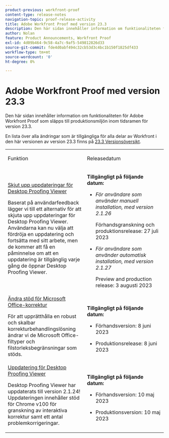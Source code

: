 ```yaml
---
product-previous: workfront-proof
content-type: release-notes
navigation-topic: proof-release-activity
title: Adobe Workfront Proof med version 23.3
description: Den här sidan innehåller information om funktionaliteten för Adobe Workfront Proof i den nya Adobe Workfront-upplevelsen som släpps till produktionsmiljön i version 23.3.
author: Nolan
feature: Product Announcements, Workfront Proof
exl-id: 4d09b464-9c58-4a7c-9af5-549812826d33
source-git-commit: fde4d0abf494c32cb53d3c4bc1b150f1825df433
workflow-type: tm+mt
source-wordcount: '0'
ht-degree: 0%

---
```


# Adobe Workfront Proof med version 23.3

Den här sidan innehåller information om funktionaliteten för Adobe Workfront Proof som släpps till produktionsmiljön inom tidsramen för version 23.3.

En lista över alla ändringar som är tillgängliga för alla delar av Workfront i den här versionen av version 23.3 finns på [23.3 Versionsöversikt](/help/quicksilver/product-announcements/product-releases/23.3-release-activity/23-3-release-overview.md).

<table>
            <col style="width: 50%;" />
            <col style="width: 50%;" />
            <tbody>
                <tr>
                    <td>
                        <p><span class="bold">Funktion</span>
                        </p>
                    </td>
                    <td>
                        <p><span class="bold">Releasedatum</span>
                        </p>
                    </td>
                </tr>
                <tr>
                    <td>
                        <a href="/help/quicksilver/product-announcements/product-releases/workfront-proof-release-activity/proof-23-3-release/proof-23-3-jul-17.md" class="MCXref xref" xrefformat="{para}">Skjut upp uppdateringar för Desktop Proofing Viewer</a> </p>
                        <p>Baserat på användarfeedback lägger vi till ett alternativ för att skjuta upp uppdateringar för Desktop Proofing Viewer. Användarna kan nu välja att fördröja en uppdatering och fortsätta med sitt arbete, men de kommer att få en påminnelse om att en uppdatering är tillgänglig varje gång de öppnar Desktop Proofing Viewer.</p>
                    </td>
                    <td><p><b>Tillgängligt på följande datum:</b></p>
                        <ul>
                            <li>
                                <p><i>För användare som använder manuell installation, med version 2.1.26</i></p>
                                <p>Förhandsgranskning och produktionsrelease: 27 juli 2023</p>
                            </li>
                            <li>
                                <p><i>För användare som använder automatisk installation, med version 2.1.27</i></p>
                                <p>Preview and production release: 3 augusti 2023</p>
                            </li>
                        </ul>
                    </td>
                </tr>                
                <tr>
                    <td>
                        <a href="/help/quicksilver/product-announcements/product-releases/workfront-proof-release-activity/proof-23-3-release/proof-23-3-jun-5.md" class="MCXref xref" xrefformat="{para}">Ändra stöd för Microsoft Office-korrektur</a></p>
                        <p>För att upprätthålla en robust och skalbar korrekturbehandlingslösning ändrar vi de Microsoft Office-filtyper och filstorleksbegränsningar som stöds.</p>
                    </td>
                    <td><p><b>Tillgängligt på följande datum:</b></p>
                        <ul>
                            <li>
                                <p>Förhandsversion: 8 juni 2023<br /></p>
                            </li>
                            <li>
                                <p><span class="preview">Produktionsrelease: 8 juni 2023</span></p>
                            </li>
                        </ul>
                    </td>
                </tr>                
                <tr>
                    <td>
                        <a href="/help/quicksilver/product-announcements/product-releases/workfront-proof-release-activity/proof-23-3-release/proof-23-3-may-8.md">Uppdatering för Desktop Proofing Viewer</a></p>
                        <p>Desktop Proofing Viewer har uppdaterats till version 2.1.24! Uppdateringen innehåller stöd för Chrome v100 för granskning av interaktiva korrektur samt ett antal problemkorrigeringar.</p>
                    </td>
                    <td><p><b>Tillgängligt på följande datum:</b></p>
                     <p>
                        </p>
                        <ul>
                            <li>
                                <p>Förhandsversion: 10 maj 2023<br /></p>
                            </li>
                            <li>
                                <p><span class="preview">Produktionsversion: 10 maj 2023</span></p>
                            </li>
                        </ul>
                    </td>
                </tr>
            </tbody>
        </table>
